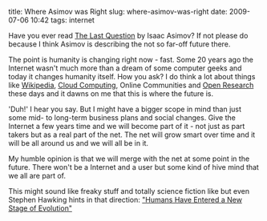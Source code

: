 title: Where Asimov was Right
slug: where-asimov-was-right
date: 2009-07-06 10:42
tags: internet

Have you ever read [The Last Question](http://www.multivax.com/last_question.html) by Isaac Asimov? If not please do because I think Asimov is describing the not so far-off future there.

The point is humanity is changing right now - fast. Some 20 years ago the Internet wasn't much more than a dream of some computer geeks and today it changes humanity itself. How you ask? I do think a lot about things like [Wikipedia](http://wikipedia.org/), [Cloud Computing](http://en.wikipedia.org/wiki/Cloud_computing), Online Communities and [Open Research](http://en.wikipedia.org/wiki/Open_research) these days and it dawns on me that this is where the future is.

'Duh!' I hear you say. But I might have a bigger scope in mind than just some mid- to long-term business plans and social changes. Give the Internet a few years time and we will become part of it - not just as part takers but as a real part of the net. The net will grow smart over time and it will be all around us and we will all be in it.

My humble opinion is that we will merge with the net at some point in the future. There won't be a Internet and a user but some kind of hive mind that we all are part of.

This might sound like freaky stuff and totally science fiction like but even Stephen Hawking hints in that direction: ["Humans Have Entered a New Stage of Evolution"](http://www.dailygalaxy.com/my_weblog/2009/07/stephen-hawking-the-planet-has-entered-a-new-phase-of-evolution.html)
